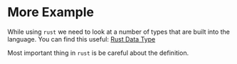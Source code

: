 # More Example

While using `rust` we need to look at a number of types that are built into the language. You can find this useful:
[Rust Data Type](https://web.mit.edu/rust-lang_v1.25/arch/amd64_ubuntu1404/share/doc/rust/html/book/second-edition/ch03-02-data-types.html)

Most important thing in `rust` is be careful about the definition.
